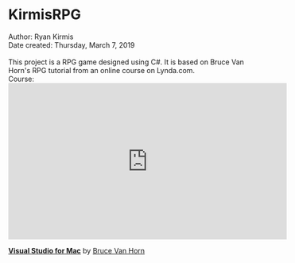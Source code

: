 # KirmisRPG

Author: Ryan Kirmis <br/>
Date created: Thursday, March 7, 2019 <br/>
<br/>
This project is a RPG game designed using C#. It is based on Bruce Van Horn's RPG tutorial from an online course on Lynda.com. <br/>
Course: <iframe width='560' height='315' src='https://www.lynda.com/player/embed/5016661?fs=3&w=560&h=315&ps=paused&utm_medium=referral&utm_source=embed+video&utm_campaign=ldc-website&utm_content=vid-5016661' mozallowfullscreen='true' webkitallowfullscreen='true' allowfullscreen='true' frameborder='0'></iframe><div style="margin-bottom:10px"><strong><a href="https://www.lynda.com/course-tutorials/Visual-Studio-Mac/772327-2.html" title="Learn how to use C# and Visual Studio for Mac to generate simple console, command-line, and desktop applications that run natively on macOS.">Visual Studio for Mac</a></strong> by <a href="https://www.lynda.com/author/1283555">Bruce Van Horn</a></div>
